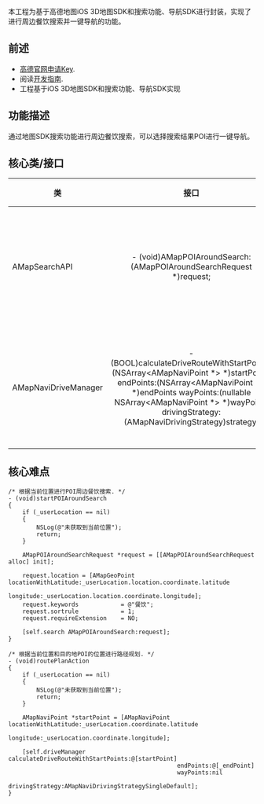 本工程为基于高德地图iOS 3D地图SDK和搜索功能、导航SDK进行封装，实现了进行周边餐饮搜索并一键导航的功能。
## 前述 ##
- [高德官网申请Key](http://lbs.amap.com/dev/#/).
- 阅读[开发指南](http://lbs.amap.com/api/ios-navi-sdk/summary/).
- 工程基于iOS 3D地图SDK和搜索功能、导航SDK实现

## 功能描述 ##
通过地图SDK搜索功能进行周边餐饮搜索，可以选择搜索结果POI进行一键导航。

## 核心类/接口 ##
| 类    | 接口  | 说明   | 版本  |
| -----|:-----:|:-----:|:-----:|
| AMapSearchAPI	| - (void)AMapPOIAroundSearch:(AMapPOIAroundSearchRequest *)request; | 用关键字进行周边搜索 | v4.0.0 |
| AMapNaviDriveManager	| - (BOOL)calculateDriveRouteWithStartPoints:(NSArray<AMapNaviPoint *> *)startPoints endPoints:(NSArray<AMapNaviPoint *> *)endPoints wayPoints:(nullable NSArray<AMapNaviPoint *> *)wayPoints drivingStrategy:(AMapNaviDrivingStrategy)strategy; | 带起点的驾车路径规划 | v2.0.0 |

## 核心难点 ##

```
/* 根据当前位置进行POI周边餐饮搜索. */
- (void)startPOIAroundSearch
{
    if (_userLocation == nil)
    {
        NSLog(@"未获取到当前位置");
        return;
    }
    
    AMapPOIAroundSearchRequest *request = [[AMapPOIAroundSearchRequest alloc] init];
    
    request.location = [AMapGeoPoint locationWithLatitude:_userLocation.location.coordinate.latitude
                                                longitude:_userLocation.location.coordinate.longitude];
    request.keywords            = @"餐饮";
    request.sortrule            = 1;
    request.requireExtension    = NO;
    
    [self.search AMapPOIAroundSearch:request];
}

/* 根据当前位置和目的地POI的位置进行路径规划. */
- (void)routePlanAction
{
    if (_userLocation == nil)
    {
        NSLog(@"未获取到当前位置");
        return;
    }
    
    AMapNaviPoint *startPoint = [AMapNaviPoint locationWithLatitude:_userLocation.coordinate.latitude
                                                          longitude:_userLocation.coordinate.longitude];
    
    [self.driveManager calculateDriveRouteWithStartPoints:@[startPoint]
                                                endPoints:@[_endPoint]
                                                wayPoints:nil
                                          drivingStrategy:AMapNaviDrivingStrategySingleDefault];
}
```
